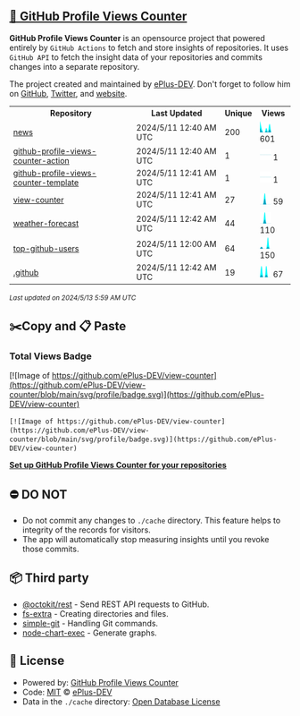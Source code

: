 ## [🚀 GitHub Profile Views Counter](https://github.com/ePlus-DEV/github-profile-views-counter-template)
**GitHub Profile Views Counter** is an opensource project that powered entirely by  `GitHub Actions` to fetch and store insights of repositories.
It uses `GitHub API` to fetch the insight data of your repositories and commits changes into a separate repository.

The project created and maintained by [ePlus-DEV](https://github.com/ePlus-DEV). Don't forget to follow him on [GitHub](https://github.com/ePlus-DEV), [Twitter](https://twitter.com/david_nguyen94), and [website](https://eplus.dev/).

<table>
	<tr>
		<th>
			Repository
		</th>
		<th>
			Last Updated
		</th>
		<th>
			Unique
		</th>
		<th>
			Views
		</th>
	</tr>
	<tr>
		<td>
			<a href="https://github.com/ePlus-DEV/view-counter/tree/main/readme/745030381/week.md">
				news
			</a>
		</td>
		<td>
			2024/5/11 12:40 AM UTC
		</td>
		<td>
			200
		</td>
		<td>
			<img alt="Response time graph" src="https://github.com/ePlus-DEV/view-counter/raw/main/graph/745030381/small/week.png" height="20"> 601
		</td>
	</tr>
	<tr>
		<td>
			<a href="https://github.com/ePlus-DEV/view-counter/tree/main/readme/749627856/week.md">
				github-profile-views-counter-action
			</a>
		</td>
		<td>
			2024/5/11 12:40 AM UTC
		</td>
		<td>
			1
		</td>
		<td>
			<img alt="Response time graph" src="https://github.com/ePlus-DEV/view-counter/raw/main/graph/749627856/small/week.png" height="20"> 1
		</td>
	</tr>
	<tr>
		<td>
			<a href="https://github.com/ePlus-DEV/view-counter/tree/main/readme/749706189/week.md">
				github-profile-views-counter-template
			</a>
		</td>
		<td>
			2024/5/11 12:41 AM UTC
		</td>
		<td>
			1
		</td>
		<td>
			<img alt="Response time graph" src="https://github.com/ePlus-DEV/view-counter/raw/main/graph/749706189/small/week.png" height="20"> 1
		</td>
	</tr>
	<tr>
		<td>
			<a href="https://github.com/ePlus-DEV/view-counter/tree/main/readme/749818534/week.md">
				view-counter
			</a>
		</td>
		<td>
			2024/5/11 12:41 AM UTC
		</td>
		<td>
			27
		</td>
		<td>
			<img alt="Response time graph" src="https://github.com/ePlus-DEV/view-counter/raw/main/graph/749818534/small/week.png" height="20"> 59
		</td>
	</tr>
	<tr>
		<td>
			<a href="https://github.com/ePlus-DEV/view-counter/tree/main/readme/691005143/week.md">
				weather-forecast
			</a>
		</td>
		<td>
			2024/5/11 12:42 AM UTC
		</td>
		<td>
			44
		</td>
		<td>
			<img alt="Response time graph" src="https://github.com/ePlus-DEV/view-counter/raw/main/graph/691005143/small/week.png" height="20"> 110
		</td>
	</tr>
	<tr>
		<td>
			<a href="https://github.com/ePlus-DEV/view-counter/tree/main/readme/749591754/week.md">
				top-github-users
			</a>
		</td>
		<td>
			2024/5/11 12:00 AM UTC
		</td>
		<td>
			64
		</td>
		<td>
			<img alt="Response time graph" src="https://github.com/ePlus-DEV/view-counter/raw/main/graph/749591754/small/week.png" height="20"> 150
		</td>
	</tr>
	<tr>
		<td>
			<a href="https://github.com/ePlus-DEV/view-counter/tree/main/readme/685088620/week.md">
				.github
			</a>
		</td>
		<td>
			2024/5/11 12:42 AM UTC
		</td>
		<td>
			19
		</td>
		<td>
			<img alt="Response time graph" src="https://github.com/ePlus-DEV/view-counter/raw/main/graph/685088620/small/week.png" height="20"> 67
		</td>
	</tr>
</table>

<small><i>Last updated on 2024/5/13 5:59 AM UTC</i></small>

## ✂️Copy and 📋 Paste
### Total Views Badge
[![Image of https://github.com/ePlus-DEV/view-counter](https://github.com/ePlus-DEV/view-counter/blob/main/svg/profile/badge.svg)](https://github.com/ePlus-DEV/view-counter)

```readme
[![Image of https://github.com/ePlus-DEV/view-counter](https://github.com/ePlus-DEV/view-counter/blob/main/svg/profile/badge.svg)](https://github.com/ePlus-DEV/view-counter)
```
[**Set up GitHub Profile Views Counter for your repositories**](https://github.com/ePlus-DEV/github-profile-views-counter-template)
## ⛔ DO NOT
- Do not commit any changes to `./cache` directory. This feature helps to integrity of the records for visitors.
- The app will automatically stop measuring insights until you revoke those commits.
## 📦 Third party

- [@octokit/rest](https://www.npmjs.com/package/@octokit/rest) - Send REST API requests to GitHub.
- [fs-extra](https://www.npmjs.com/package/fs-extra) - Creating directories and files.
- [simple-git](https://www.npmjs.com/package/simple-git) - Handling Git commands.
- [node-chart-exec](https://www.npmjs.com/package/node-chart-exec) - Generate graphs.
## 📄 License
- Powered by: [GitHub Profile Views Counter](https://github.com/ePlus-DEV/github-profile-views-counter-template)
- Code: [MIT](./LICENSE) © [ePlus-DEV](https://github.com/ePlus-DEV)
- Data in the `./cache` directory: [Open Database License](https://opendatacommons.org/licenses/odbl/1-0/)